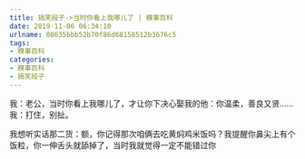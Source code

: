 ```yaml
---
title: 搞笑段子->当时你看上我哪儿了 | 糗事百科
date: 2019-11-06 06:34:10
urlname: 08635bbb52b70f86d68158512b3676c5
tags: 
- 糗事百科
categories:
- 糗事百科
- 搞笑段子
---
```

我：老公，当时你看上我哪儿了，才让你下决心娶我的他：你温柔，善良又贤……我：打住，别扯。

我想听实话那二货：额，你记得那次咱俩去吃黄焖鸡米饭吗？我提醒你鼻尖上有个饭粒，你一伸舌头就舔掉了，当时我就觉得一定不能错过你


